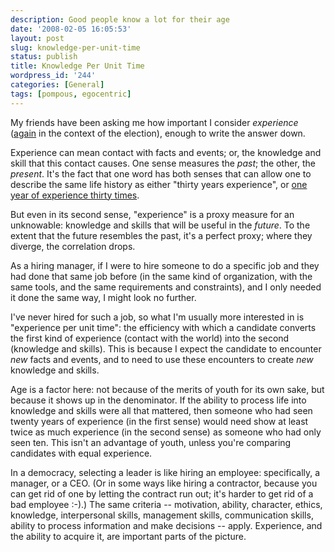 ```yaml
---
description: Good people know a lot for their age
date: '2008-02-05 16:05:53'
layout: post
slug: knowledge-per-unit-time
status: publish
title: Knowledge Per Unit Time
wordpress_id: '244'
categories: [General]
tags: [pompous, egocentric]
---
```


My friends have been asking me how important I consider _experience_ ([again](archives/2008/02/two-thoughts-on-elections) in the context of the election), enough to write the answer down.

<!-- more -->

Experience can mean contact with facts and events; or, the knowledge and skill that this contact causes.  One sense measures the _past_; the other, the _present_.  It's the fact that one word has both senses that can allow one to describe the same life history as either "thirty years experience", or [one year of experience thirty times](http://www.google.com/search?q=%22one+year+of+experience+thirty+times%22).

But even in its second sense, "experience" is a proxy measure for an unknowable: knowledge and skills that will be useful in the _future_.  To the extent that the future resembles the past, it's a perfect proxy; where they diverge, the correlation drops.

As a hiring manager, if I were to hire someone to do a specific job and they had done that same job before (in the same kind of organization, with the same tools, and the same requirements and constraints), and I only needed it done the same way, I might look no further.

I've never hired for such a job, so what I'm usually more interested in is "experience per unit time": the efficiency with which a candidate converts the first kind of experience (contact with the world) into the second (knowledge and skills).  This is because I expect the candidate to encounter _new_ facts and events, and to need to use these encounters to create _new_ knowledge and skills.

Age is a factor here: not because of the merits of youth for its own sake, but because it shows up in the denominator.  If the ability to process life into knowledge and skills were all that mattered, then someone who had seen twenty years of experience (in the first sense) would need show at least twice as much experience (in the second sense) as someone who had only seen ten.  This isn't an advantage of youth, unless you're comparing candidates with equal experience.

In a democracy, selecting a leader is like hiring an employee: specifically, a manager, or a CEO.  (Or in some ways like hiring a contractor, because you can get rid of one by letting the contract run out; it's harder to get rid of a bad employee :-).)  The same criteria -- motivation, ability, character, ethics, knowledge, interpersonal skills, management skills, communication skills, ability to process information and make decisions -- apply.  Experience, and the ability to acquire it, are important parts of the picture.
